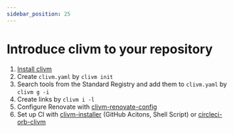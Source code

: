 ```yaml
---
sidebar_position: 25
---
```


# Introduce clivm to your repository

1. [Install clivm](/docs/reference/install)
1. Create `clivm.yaml` by `clivm init`
1. Search tools from the Standard Registry and add them to `clivm.yaml` by `clivm g -i`
1. Create links by `clivm i -l`
1. Configure Renovate with [clivm-renovate-config](https://github.com/clivm/clivm-renovate-config)
1. Set up CI with [clivm-installer](https://github.com/clivm/clivm-installer) (GitHub Acitons, Shell Script) or [circleci-orb-clivm](https://circleci.com/developer/orbs/orb/suzuki-shunsuke/clivm)

